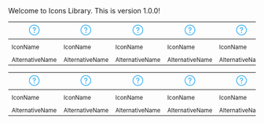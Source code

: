 <!-- ⚠️ This README has been generated from the file(s) "blueprint.md" ⚠️-->Welcome to Icons Library. This is version 1.0.0!


| [![icn_help](icn_export/icn_help/icn_help.png)](icn_export/icn_help/) | [![icn_help](icn_export/icn_help/icn_help.png)](icn_export/icn_help/) | [![icn_help](icn_export/icn_help/icn_help.png)](icn_export/icn_help/) | [![icn_help](icn_export/icn_help/icn_help.png)](icn_export/icn_help/) | [![icn_help](icn_export/icn_help/icn_help.png)](icn_export/icn_help/) | [![icn_help](icn_export/icn_help/icn_help.png)](icn_export/icn_help/) | [![icn_help](icn_export/icn_help/icn_help.png)](icn_export/icn_help/) |
|--------------------------------------------------|--------------------------------------------------|--------------------------------------------------|--------------------------------------------------|--------------------------------------------------|--------------------------------------------------|--------------------------------------------------|
| <sub>IconName</sub>                              | <sub>IconName</sub>                              | <sub>IconName</sub>                              | <sub>IconName</sub>                              | <sub>IconName</sub>                              | <sub>IconName</sub>                              | <sub>IconName</sub>                              |
| <sub>AlternativeName</sub>                       | <sub>AlternativeName</sub>                       | <sub>AlternativeName</sub>                       | <sub>AlternativeName</sub>                       | <sub>AlternativeName</sub>                       | <sub>AlternativeName</sub>                       | <sub>AlternativeName</sub>                       |


| [![icn_help](icn_export/icn_help/icn_help.png)](icn_export/icn_help/) | [![icn_help](icn_export/icn_help/icn_help.png)](icn_export/icn_help/) | [![icn_help](icn_export/icn_help/icn_help.png)](icn_export/icn_help/) | [![icn_help](icn_export/icn_help/icn_help.png)](icn_export/icn_help/) | [![icn_help](icn_export/icn_help/icn_help.png)](icn_export/icn_help/) | [![icn_help](icn_export/icn_help/icn_help.png)](icn_export/icn_help/) | [![icn_help](icn_export/icn_help/icn_help.png)](icn_export/icn_help/) |
|--------------------------------------------------|--------------------------------------------------|--------------------------------------------------|--------------------------------------------------|--------------------------------------------------|--------------------------------------------------|--------------------------------------------------|
| <sub>IconName</sub>                              | <sub>IconName</sub>                              | <sub>IconName</sub>                              | <sub>IconName</sub>                              | <sub>IconName</sub>                              | <sub>IconName</sub>                              | <sub>IconName</sub>                              |
| <sub>AlternativeName</sub>                       | <sub>AlternativeName</sub>                       | <sub>AlternativeName</sub>                       | <sub>AlternativeName</sub>                       | <sub>AlternativeName</sub>                       | <sub>AlternativeName</sub>                       | <sub>AlternativeName</sub>                       |

